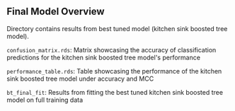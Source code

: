 ## Final Model Overview

Directory contains results from best tuned model (kitchen sink boosted tree model).

`confusion_matrix.rds`: Matrix showcasing the accuracy of classification predictions for the kitchen sink boosted tree model's performance

`performance_table.rds`: Table showcasing the performance of the kitchen sink boosted tree model under accuracy and MCC

`bt_final_fit`: Results from fitting the best tuned kitchen sink boosted tree model on full training data

